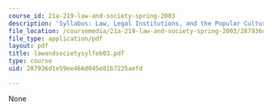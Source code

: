 ```yaml
---
course_id: 21a-219-law-and-society-spring-2003
description: 'Syllabus: Law, Legal Institutions, and the Popular Cultures of Law.'
file_location: /coursemedia/21a-219-law-and-society-spring-2003/287936d1e59ee466d045e81b7225aefd_lawandsocietysylfeb03.pdf
file_type: application/pdf
layout: pdf
title: lawandsocietysylfeb03.pdf
type: course
uid: 287936d1e59ee466d045e81b7225aefd

---
```

None